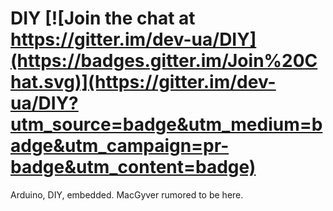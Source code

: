 # DIY [![Join the chat at https://gitter.im/dev-ua/DIY](https://badges.gitter.im/Join%20Chat.svg)](https://gitter.im/dev-ua/DIY?utm_source=badge&utm_medium=badge&utm_campaign=pr-badge&utm_content=badge)

Arduino, DIY, embedded. MacGyver rumored to be here.
